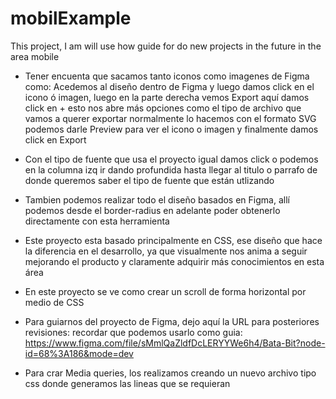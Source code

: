 # mobilExample
This project, I am will use how guide for do new projects in the future in the area mobile

- Tener encuenta que sacamos tanto iconos como imagenes de Figma como:
  Acedemos al diseño dentro de Figma y luego damos click en el icono
  ó imagen, luego en la parte derecha vemos Export aquí damos click en +
  esto nos abre más opciones como el tipo de archivo que vamos a querer exportar
  normalmente lo hacemos con el formato SVG podemos darle Preview para ver el icono 
  o imagen y finalmente damos click en Export

- Con el tipo de fuente que usa el proyecto igual damos click o podemos en la columna izq ir dando profundida
  hasta llegar al titulo o parrafo de donde queremos saber el tipo de fuente que están utlizando

- Tambien podemos realizar todo el diseño basados en Figma, allí podemos desde el border-radius en adelante poder
  obtenerlo directamente con esta herramienta

- Este proyecto esta basado principalmente en CSS, ese diseño que hace la diferencia en el desarrollo, ya que 
  visualmente nos anima a seguir mejorando el producto y claramente adquirir más conocimientos en esta área

- En este proyecto se ve como crear un scroll de forma horizontal por medio de CSS

- Para guiarnos del proyecto de Figma, dejo aquí la URL para posteriores revisiones:
  recordar que podemos usarlo como guia: https://www.figma.com/file/sMmlQaZldfDcLERYYWe6h4/Bata-Bit?node-id=68%3A186&mode=dev

- Para crar Media queries, los realizamos creando un nuevo archivo tipo css donde generamos las lineas que se requieran

